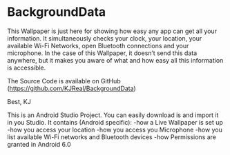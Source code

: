 # BackgroundData

This Wallpaper is just here for showing how easy any app can get all your information. It simultaneously checks your clock, your location, your available Wi-Fi Networks, open Bluetooth connections and your microphone. In the case of this Wallpaper, it doesn’t send this data anywhere, but it makes you aware of what and how easy all this information is accessible.

The Source Code is available on GitHub (https://github.com/KJReal/BackgroundData)

Best, KJ


This is an Android Studio Project. You can easily download is and import it in you Studio.
It contains (Android specific):
-how a Live Wallpaper is set up
-how you access your location
-how you access you Microphone
-how you list available Wi-Fi networks and Bluetooth devices
-how Permissions are granted in Android 6.0
